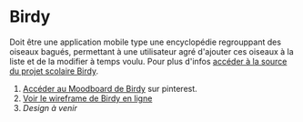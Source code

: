 # Birdy
Doit être une application mobile type une encyclopédie regrouppant des oiseaux bagués, permettant à une utilisateur agré d'ajouter ces oiseaux à la liste et de la modifier à temps voulu. Pour plus d'infos [accéder à la source du projet scolaire Birdy](https://github.com/hepl-dwm/birdy).

1. [Accéder au Moodboard de Birdy](https://www.pinterest.com/m_akd/birdy-moodboard/) sur pinterest.
2. [Voir le wireframe de Birdy en ligne](https://xd.adobe.com/view/b720a1e0-b95b-4fe7-45ab-f542b79055b5-c111/)
3. *Design à venir*
